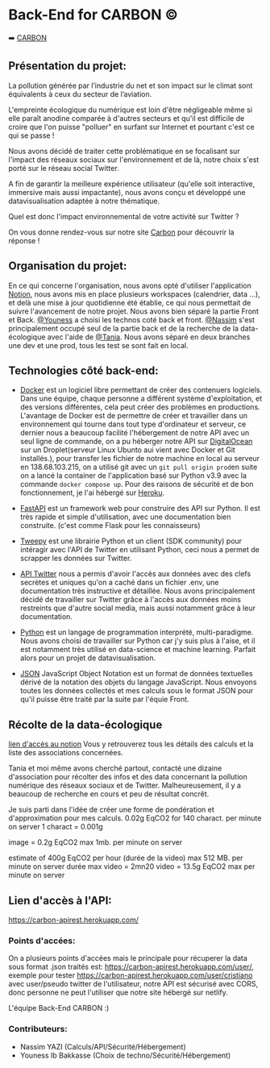 # Back-End for CARBON ©
➡️  [CARBON](https://carbon-twitter.netlify.app/)

## Présentation du projet:

La pollution générée par l’industrie du net et son impact sur le climat sont équivalents à ceux du secteur de l’aviation.

L'empreinte écologique du numérique est loin d'être négligeable même si elle paraît anodine comparée à d'autres secteurs et qu'il est difficile de croire que l'on puisse "polluer" en surfant sur Internet et pourtant c'est ce qui se passe !

Nous avons décidé de traiter cette problématique en se focalisant sur l'impact des réseaux sociaux sur l'environnement et de là, notre choix s'est porté sur le réseau social Twitter.

A fin de garantir la meilleure expérience utilisateur (qu'elle soit interactive, immersive mais aussi impactante), nous avons conçu et développé une datavisualisation adaptée à notre thématique. 

Quel est donc l'impact environnemental de votre activité sur Twitter ? 

On vous donne rendez-vous sur notre site [Carbon](https://carbon-twitter.netlify.app) pour découvrir la réponse !

## Organisation du projet: 

En ce qui concerne l'organisation, nous avons opté d'utiliser l'application [Notion](https://www.notion.so/carbonproject/Compte-rendu-data-Ecologique-60d2de0b9e514b54a05626d54f7154ba), nous avons mis en place plusieurs workspaces (calendrier, data ...), et delà une mise à jour quotidienne été établie, ce qui nous permettait de suivre l'avancement de notre projet.
Nous avons bien séparé la partie Front et Back.
[@Youness](https://github.com/younessidbakkasse) a choisi les technos coté back et front.
[@Nassim](https://github.com/Nassim-dev) s'est principalement occupé seul de la partie back et de la recherche de la data-écologique avec l'aide de [@Tania](https://github.com/TaniaMAHOUCHE).
Nous avons séparé en deux branches une dev et une prod, tous les test se sont fait en local.

## Technologies côté back-end:
- [Docker](https://docs.docker.com/) est un logiciel libre permettant de créer des contenuers logiciels. Dans une équipe, chaque personne a différent système d'exploitation, et des versions différentes, cela peut créer des problèmes en productions. L'avantage de Docker est de permettre de créer et travailler dans un environnement qui tourne dans tout type d'ordinateur et serveur, ce dernier nous a beaucoup facilité l'hébergement de notre API avec un seul ligne de commande, on a pu héberger notre API sur [DigitalOcean](https://www.digitalocean.com/products/droplets/) sur un Droplet(serveur Linux Ubunto aui vient avec Docker et Git installés.), pour transfer les fichier de notre machine en local au serveur en 138.68.103.215, on a utilisé git avec un ```git pull origin prod```en suite on a lancé la container de l'application basé sur Python v3.9 avec la commande ```docker compose up```. Pour des raisons de sécurité et de bon fonctionnement, je l'ai hébergé sur [Heroku](https://carbon-apirest.herokuapp.com/).

- [FastAPI](https://fastapi.tiangolo.com/) est un framework web pour construire des API sur Python. Il est très rapide et simple d'utilisation, avec une documentation bien construite. (c'est comme Flask pour les connaisseurs)

- [Tweepy](https://www.tweepy.org/) est une librairie Python et un client (SDK community) pour intéragir avec l'API de Twitter en utilisant Python, ceci nous a permet de scrapper les données sur Twitter.

- [API Twitter](https://developer.twitter.com/en) nous a permis d'avoir l'accès aux données avec des clefs secrètes et uniques qu'on a caché dans un fichier .env, une documentation très instructive et détaillée. Nous avons principalement décidé de travailler sur Twitter grâce à l'accès aux données moins restreints que d'autre social media, mais aussi notamment grâce à leur documentation.
 
- [Python](https://docs.python.org/fr/3/) est un langage de programmation interprété, multi-paradigme. Nous avons choisi de travailler sur Python car j'y suis plus à l'aise, et il est notamment très utilisé en data-science et machine learning. Parfait alors pour un projet de datavisualisation.

- [JSON](https://www.json.org/json-en.html) JavaScript Object Notation est un format de données textuelles dérivé de la notation des objets du langage JavaScript. Nous envoyons toutes les données collectés et mes calculs sous le format JSON pour qu'il puisse être traité par la suite par l'équie Front.


## Récolte de la data-écologique
[lien d'accès au notion](https://www.notion.so/carbonproject/Compte-rendu-data-Ecologique-60d2de0b9e514b54a05626d54f7154ba)
 Vous y retrouverez tous les détails des calculs et la liste des associations concernées.
 
 Tania et moi même avons cherché partout, contacté une dizaine d'association pour récolter des infos et des data concernant la pollution numérique des réseaux sociaux et de Twitter. Malheureusement, il y a beaucoup de recherche en cours et peu de résultat concrêt.
 
Je suis parti dans l'idée de créer une forme de pondération et d'approximation pour mes calculs.
0.02g EqCO2 for 140 charact. per minute on server
1 charact = 0.001g

image = 0.2g EqCO2 max 1mb. per minute on server

estimate of 400g EqCO2 per hour (durée de la video) max 512 MB. per minute on server
durée max video = 2mn20
video = 13.5g EqCO2 max per minute on server
 
 ## Lien d'accès à l'API:
https://carbon-apirest.herokuapp.com/
  
### Points d'accées:
On a plusieurs points d'accées mais le principale pour récuperer la data sous format .json traités est: https://carbon-apirest.herokuapp.com/user/<username>, exemple pour tester https://carbon-apirest.herokuapp.com/user/cristiano avec user/pseudo twitter de l'utilisateur, notre API est sécurisé avec CORS, donc personne ne peut l'utiliser que notre site hébergé sur netlify.
  
 L'équipe Back-End CARBON :)

### Contributeurs:

- Nassim YAZI (Calculs/API/Sécurité/Hébergement)
- Youness Ib Bakkasse (Choix de techno/Sécurité/Hébergement)
